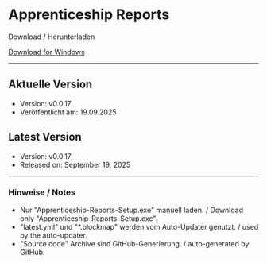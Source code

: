 # Apprenticeship Reports

Download / Herunterladen

[Download for Windows](https://github.com/Simon-Lage/apprenticeship-reports/releases/latest/download/Apprenticeship-Reports-Setup.exe)

---

## Aktuelle Version
- Version: v0.0.17
- Veröffentlicht am: 19.09.2025

## Latest Version
- Version: v0.0.17
- Released on: September 19, 2025

---

### Hinweise / Notes
- Nur "Apprenticeship-Reports-Setup.exe" manuell laden. / Download only "Apprenticeship-Reports-Setup.exe".
- "latest.yml" und "*.blockmap" werden vom Auto-Updater genutzt. / used by the auto-updater.
- "Source code" Archive sind GitHub-Generierung. / auto-generated by GitHub.
